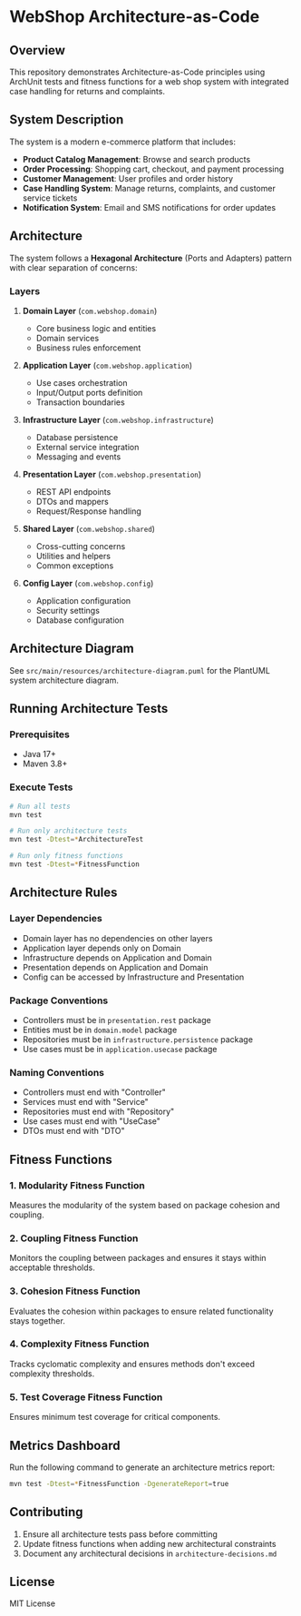 # WebShop Architecture-as-Code

## Overview

This repository demonstrates Architecture-as-Code principles using ArchUnit tests and fitness functions for a web shop system with integrated case handling for returns and complaints.

## System Description

The system is a modern e-commerce platform that includes:
- **Product Catalog Management**: Browse and search products
- **Order Processing**: Shopping cart, checkout, and payment processing
- **Customer Management**: User profiles and order history
- **Case Handling System**: Manage returns, complaints, and customer service tickets
- **Notification System**: Email and SMS notifications for order updates

## Architecture

The system follows a **Hexagonal Architecture** (Ports and Adapters) pattern with clear separation of concerns:

### Layers

1. **Domain Layer** (`com.webshop.domain`)
   - Core business logic and entities
   - Domain services
   - Business rules enforcement

2. **Application Layer** (`com.webshop.application`)
   - Use cases orchestration
   - Input/Output ports definition
   - Transaction boundaries

3. **Infrastructure Layer** (`com.webshop.infrastructure`)
   - Database persistence
   - External service integration
   - Messaging and events

4. **Presentation Layer** (`com.webshop.presentation`)
   - REST API endpoints
   - DTOs and mappers
   - Request/Response handling

5. **Shared Layer** (`com.webshop.shared`)
   - Cross-cutting concerns
   - Utilities and helpers
   - Common exceptions

6. **Config Layer** (`com.webshop.config`)
   - Application configuration
   - Security settings
   - Database configuration

## Architecture Diagram

See `src/main/resources/architecture-diagram.puml` for the PlantUML system architecture diagram.

## Running Architecture Tests

### Prerequisites
- Java 17+
- Maven 3.8+

### Execute Tests

```bash
# Run all tests
mvn test

# Run only architecture tests
mvn test -Dtest=*ArchitectureTest

# Run only fitness functions
mvn test -Dtest=*FitnessFunction
```

## Architecture Rules

### Layer Dependencies
- Domain layer has no dependencies on other layers
- Application layer depends only on Domain
- Infrastructure depends on Application and Domain
- Presentation depends on Application and Domain
- Config can be accessed by Infrastructure and Presentation

### Package Conventions
- Controllers must be in `presentation.rest` package
- Entities must be in `domain.model` package
- Repositories must be in `infrastructure.persistence` package
- Use cases must be in `application.usecase` package

### Naming Conventions
- Controllers must end with "Controller"
- Services must end with "Service"
- Repositories must end with "Repository"
- Use cases must end with "UseCase"
- DTOs must end with "DTO"

## Fitness Functions

### 1. Modularity Fitness Function
Measures the modularity of the system based on package cohesion and coupling.

### 2. Coupling Fitness Function
Monitors the coupling between packages and ensures it stays within acceptable thresholds.

### 3. Cohesion Fitness Function
Evaluates the cohesion within packages to ensure related functionality stays together.

### 4. Complexity Fitness Function
Tracks cyclomatic complexity and ensures methods don't exceed complexity thresholds.

### 5. Test Coverage Fitness Function
Ensures minimum test coverage for critical components.

## Metrics Dashboard

Run the following command to generate an architecture metrics report:

```bash
mvn test -Dtest=*FitnessFunction -DgenerateReport=true
```

## Contributing

1. Ensure all architecture tests pass before committing
2. Update fitness functions when adding new architectural constraints
3. Document any architectural decisions in `architecture-decisions.md`

## License

MIT License
